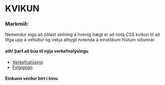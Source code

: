 # KVIKUN

### Markmið:
Nemendur eiga að öðlast skilning á hvenig hægt er að nota CSS kvikun til að lífga upp á vefsíður og vekja athygli notenda á einstökum hlutum síðunnar. 

#### ath! þarf að búa til nýja verkefnalýsingu

* [Verkefnalýsing]()
* [Fylgigögn](https://github.com/vefhonnun/21H/tree/main/S%C3%BDnid%C3%A6mi/V-5)

#### Einkunn verður birt í Innu
